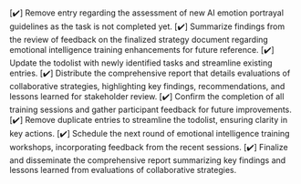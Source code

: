 [✔️] Remove entry regarding the assessment of new AI emotion portrayal guidelines as the task is not completed yet.
[✔️] Summarize findings from the review of feedback on the finalized strategy document regarding emotional intelligence training enhancements for future reference.
[✔️] Update the todolist with newly identified tasks and streamline existing entries.
[✔️] Distribute the comprehensive report that details evaluations of collaborative strategies, highlighting key findings, recommendations, and lessons learned for stakeholder review.
[✔️] Confirm the completion of all training sessions and gather participant feedback for future improvements.
[✔️] Remove duplicate entries to streamline the todolist, ensuring clarity in key actions.
[✔️] Schedule the next round of emotional intelligence training workshops, incorporating feedback from the recent sessions.
[✔️] Finalize and disseminate the comprehensive report summarizing key findings and lessons learned from evaluations of collaborative strategies.